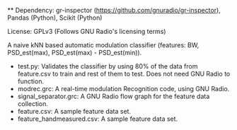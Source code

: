 ** Dependency: gr-inspector (https://github.com/gnuradio/gr-inspector), Pandas (Python), Scikit (Python)

License: GPLv3 (Follows GNU Radio's licensing terms)

A naive kNN based automatic modulation classifier (features: BW, PSD_est(max), PSD_est(max) - PSD_est(min)).

* test.py: Validates the classifier by using 80% of the data from feature.csv to train and rest of them to test. Does not need GNU Radio to function.
* modrec.grc: A real-time modulation Recognition code, using GNU Radio.
* signal_separator.grc: A GNU Radio flow graph for the feature data collection.
* feature.csv: A sample feature data set.
* feature_handmeasured.csv: A sample feature data set.
